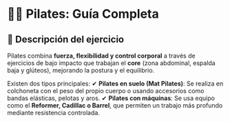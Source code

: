 # 🧘‍♂️ Pilates: Guía Completa


## 📌 Descripción del ejercicio

Pilates combina **fuerza, flexibilidad y control corporal** a través de ejercicios de bajo impacto que trabajan el **core** (zona abdominal, espalda baja y glúteos), mejorando la postura y el equilibrio.

Existen dos tipos principales:
 ✔ **Pilates en suelo (Mat Pilates)**: Se realiza en colchoneta con el peso del propio cuerpo o usando accesorios como bandas elásticas, pelotas y aros.
 ✔ **Pilates con máquinas**: Se usa equipo como el **Reformer, Cadillac o Barrel**, que permiten un trabajo más profundo mediante resistencia controlada.